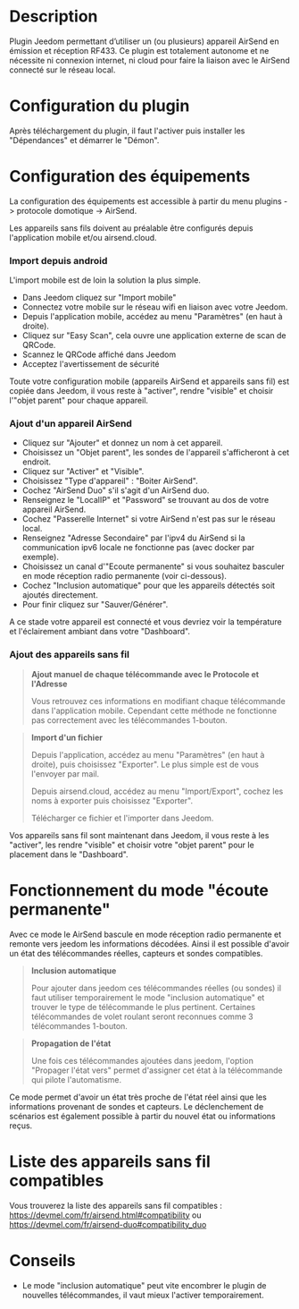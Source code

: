 Description 
===

Plugin Jeedom permettant d’utiliser un (ou plusieurs) appareil AirSend en émission et réception RF433. Ce plugin est totalement autonome et ne nécessite ni connexion internet, ni cloud pour faire la liaison avec le AirSend connecté sur le réseau local.

Configuration du plugin
===

Après téléchargement du plugin, il faut l'activer puis installer les "Dépendances" et démarrer le "Démon".

Configuration des équipements
===

La configuration des équipements est accessible à partir du menu plugins -> protocole domotique -> AirSend.

Les appareils sans fils doivent au préalable être configurés depuis l'application mobile et/ou airsend.cloud.


### Import depuis android

L'import mobile est de loin la solution la plus simple.

- Dans Jeedom cliquez sur "Import mobile"
- Connectez votre mobile sur le réseau wifi en liaison avec votre Jeedom.
- Depuis l'application mobile, accédez au menu "Paramètres" (en haut à droite).
- Cliquez sur "Easy Scan", cela ouvre une application externe de scan de QRCode.
- Scannez le QRCode affiché dans Jeedom
- Acceptez l'avertissement de sécurité

Toute votre configuration mobile (appareils AirSend et appareils sans fil) est copiée dans Jeedom, il vous reste à "activer", rendre "visible" et choisir l'"objet parent" pour chaque appareil.

### Ajout d'un appareil AirSend

- Cliquez sur "Ajouter" et donnez un nom à cet appareil.
- Choisissez un "Objet parent", les sondes de l'appareil s'afficheront à cet endroit.
- Cliquez sur "Activer" et "Visible".
- Choisissez "Type d'appareil" : "Boiter AirSend".
- Cochez "AirSend Duo" s'il s'agit d'un AirSend duo.
- Renseignez le "LocalIP" et "Password" se trouvant au dos de votre appareil AirSend.
- Cochez "Passerelle Internet" si votre AirSend n'est pas sur le réseau local.
- Renseignez "Adresse Secondaire" par l'ipv4 du AirSend si la communication ipv6 locale ne fonctionne pas (avec docker par exemple).
- Choisissez un canal d'"Ecoute permanente" si vous souhaitez basculer en mode réception radio permanente (voir ci-dessous).
- Cochez "Inclusion automatique" pour que les appareils détectés soit ajoutés directement.
- Pour finir cliquez sur "Sauver/Générer".

A ce stade votre appareil est connecté et vous devriez voir la température et l'éclairement ambiant dans votre "Dashboard".

### Ajout des appareils sans fil

> **Ajout manuel de chaque télécommande avec le Protocole et l'Adresse**
>
> Vous retrouvez ces informations en modifiant chaque télécommande dans l'application mobile. Cependant cette méthode ne fonctionne pas correctement avec les télécommandes 1-bouton.

> **Import d'un fichier**
>
> Depuis l'application, accédez au menu "Paramètres" (en haut à droite), puis choisissez "Exporter". Le plus simple est de vous l'envoyer par mail. 
> 
> Depuis airsend.cloud, accédez au menu "Import/Export", cochez les noms à exporter puis choisissez "Exporter". 
> 
> Télécharger ce fichier et l'importer dans Jeedom.

Vos appareils sans fil sont maintenant dans Jeedom, il vous reste à les "activer", les rendre "visible" et choisir votre "objet parent" pour le placement dans le "Dashboard".

Fonctionnement du mode "écoute permanente"
===
Avec ce mode le AirSend bascule en mode réception radio permanente et remonte vers jeedom les informations décodées. 
Ainsi il est possible d'avoir un état des télécommandes réelles, capteurs et sondes compatibles. 

> **Inclusion automatique**
>
> Pour ajouter dans jeedom ces télécommandes réelles (ou sondes) il faut utiliser temporairement le mode "inclusion automatique" et trouver le type de télécommande le plus pertinent. Certaines télécommandes de volet roulant seront reconnues comme 3 télécommandes 1-bouton. 

> **Propagation de l'état**
>
> Une fois ces télécommandes ajoutées dans jeedom, l'option "Propager l'état vers" permet d'assigner cet état à la télécommande qui pilote l'automatisme. 

Ce mode permet d'avoir un état très proche de l'état réel ainsi que les informations provenant de sondes et capteurs.
Le déclenchement de scénarios est également possible à partir du nouvel état ou informations reçus.

Liste des appareils sans fil compatibles
===

Vous trouverez la liste des appareils sans fil compatibles : <https://devmel.com/fr/airsend.html#compatibility> ou <https://devmel.com/fr/airsend-duo#compatibility_duo>

Conseils
===
- Le mode "inclusion automatique" peut vite encombrer le plugin de nouvelles télécommandes, il vaut mieux l'activer temporairement.
